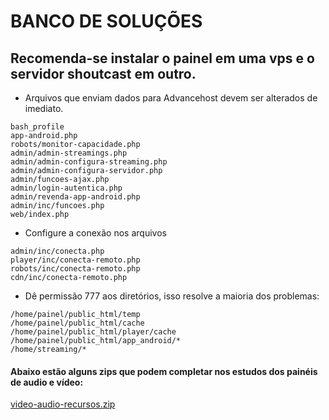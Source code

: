 # BANCO DE SOLUÇÕES

## Recomenda-se instalar o painel em uma vps e o servidor shoutcast em outro.
* Arquivos que enviam dados para Advancehost devem ser alterados de imediato.
```
bash_profile
app-android.php
robots/monitor-capacidade.php
admin/admin-streamings.php
admin/admin-configura-streaming.php 
admin/admin-configura-servidor.php  
admin/funcoes-ajax.php
admin/login-autentica.php
admin/revenda-app-android.php
admin/inc/funcoes.php
web/index.php
```
* Configure a conexão nos arquivos
```
admin/inc/conecta.php
player/inc/conecta-remoto.php 
robots/inc/conecta-remoto.php
cdn/inc/conecta-remoto.php
```
* Dê permissão 777 aos diretórios, isso resolve a maioria dos problemas:
```
/home/painel/public_html/temp 
/home/painel/public_html/cache 
/home/painel/public_html/player/cache 
/home/painel/public_html/app_android/* 
/home/streaming/* 
```


#### Abaixo estão alguns zips que podem completar nos estudos dos painéis de audio e vídeo:

[video-audio-recursos.zip](https://github.com/voxpanel/wiki/files/11133403/video-audio-recursos.zip)

